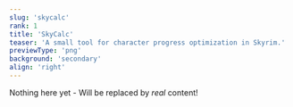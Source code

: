```yaml
---
slug: 'skycalc'
rank: 1
title: 'SkyCalc'
teaser: 'A small tool for character progress optimization in Skyrim.'
previewType: 'png'
background: 'secondary'
align: 'right'
---
```


Nothing here yet - Will be replaced by *real* content!
